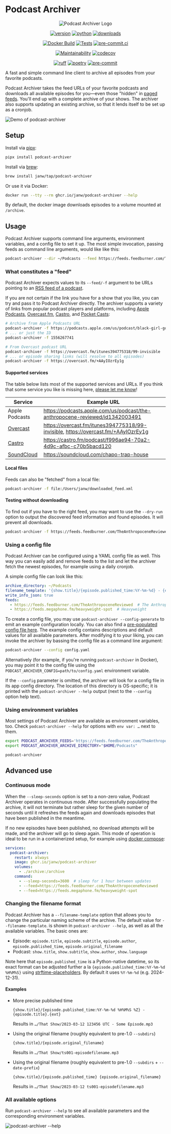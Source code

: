 # Podcast Archiver

<!-- markdownlint-disable MD033 MD013 -->
<div align="center">

![Podcast Archiver Logo](.assets/icon.png)

[![version](https://img.shields.io/pypi/v/podcast-archiver.svg)](https://pypi.org/project/podcast-archiver/)
[![python](https://img.shields.io/pypi/pyversions/podcast-archiver.svg)](https://pypi.org/project/podcast-archiver/)
[![downloads](https://img.shields.io/pypi/dm/podcast-archiver)](https://pypi.org/project/podcast-archiver/)

[![Docker Build](https://github.com/janw/podcast-archiver/actions/workflows/docker-build.yaml/badge.svg)](https://ghcr.io/janw/podcast-archiver)
[![Tests](https://github.com/janw/podcast-archiver/actions/workflows/tests.yaml/badge.svg)](https://github.com/janw/podcast-archiver/actions/workflows/tests.yaml?query=branch%3Amain)
[![pre-commit.ci](https://results.pre-commit.ci/badge/github/janw/podcast-archiver/main.svg)](https://results.pre-commit.ci/latest/github/janw/podcast-archiver/main)

[![Maintainability](https://api.codeclimate.com/v1/badges/1cdd7513333043558ee7/maintainability)](https://codeclimate.com/github/janw/podcast-archiver/maintainability)
[![codecov](https://codecov.io/gh/janw/podcast-archiver/branch/main/graph/badge.svg?token=G8WI2ZILRG)](https://codecov.io/gh/janw/podcast-archiver)

[![ruff](https://img.shields.io/endpoint?url=https://raw.githubusercontent.com/astral-sh/ruff/main/assets/badge/v2.json)](https://docs.astral.sh/ruff/)
[![poetry](https://img.shields.io/endpoint?url=https://python-poetry.org/badge/v0.json)](https://python-poetry.org/docs/)
[![pre-commit](https://img.shields.io/badge/-pre--commit-f8b424?logo=pre-commit&labelColor=grey)](https://github.com/pre-commit/pre-commit)

</div>

A fast and simple command line client to archive all episodes from your favorite podcasts.

Podcast Archiver takes the feed URLs of your favorite podcasts and downloads all available episodes for you—even those "hidden" in [paged feeds](https://podlove.org/paged-feeds/). You'll end up with a complete archive of your shows. The archiver also supports updating an existing archive, so that it lends itself to be set up as a cronjob.

![Demo of podcast-archiver](.assets/demo.gif)

## Setup

Install via [pipx](https://pipx.pypa.io/stable/):

```bash
pipx install podcast-archiver
```

Install via [brew](https://brew.sh/):

```bash
brew install janw/tap/podcast-archiver
```

Or use it via Docker:

```bash
docker run --tty --rm ghcr.io/janw/podcast-archiver --help
```

By default, the docker image downloads episodes to a volume mounted at `/archive`.

## Usage

Podcast Archiver supports command line arguments, environment variables, and a config file to set it up. The most simple invocation, passing feeds as command line arguments, would like like this:

```sh
podcast-archiver --dir ~/Podcasts --feed https://feeds.feedburner.com/TheAnthropoceneReviewed
```

### What constitutes a "feed"

Podcast Archiver expects values to its `--feed/-f` argument to be URLs pointing to an [RSS feed of a podcast](https://archive.is/jYk3E).

If you are not certain if the link you have for a show that you like, you can try and pass it to Podcast Archiver directly. The archiver supports a variety of links from popular podcast players and platforms, including [Apple Podcasts](https://podcasts.apple.com/us/browse), [Overcast.fm](https://overcast.fm/), [Castro](https://castro.fm/), and [Pocket Casts](https://pocketcasts.com/):

```sh
# Archive from Apple Podcasts URL
podcast-archiver -f https://podcasts.apple.com/us/podcast/black-girl-gone-a-true-crime-podcast/id1556267741
# ... or just the ID
podcast-archiver -f 1556267741

# From Overcast podcast URL
podcast-archiver -f https://overcast.fm/itunes394775318/99-invisible
# ... or episode sharing links (will resolve to all episodes)
podcast-archiver -f https://overcast.fm/+AAyIOzrEy1g
```

#### Supported services

The table below lists most of the supported services and URLs. If you think that some service you like is missing here, [please let me know](https://github.com/janw/podcast-archiver/issues/new)!

| Service                               | Example URL                                                                            |
| ------------------------------------- | -------------------------------------------------------------------------------------- |
| Apple Podcasts                        | <https://podcasts.apple.com/us/podcast/the-anthropocene-reviewed/id1342003491>         |
| [Overcast](https://overcast.fm/)      | <https://overcast.fm/itunes394775318/99-invisible>, <https://overcast.fm/+AAyIOzrEy1g> |
| [Castro](https://castro.fm/)          | <https://castro.fm/podcast/f996ae94-70a2-4d9c-afbc-c70b5bacd120>                       |
| [SoundCloud](https://soundcloud.com/) | <https://soundcloud.com/chapo-trap-house>                                              |

#### Local files

Feeds can also be "fetched" from a local file:

```bash
podcast-archiver -f file:/Users/janw/downloaded_feed.xml
```

#### Testing without downloading

To find out if you have to the right feed, you may want to use the `--dry-run` option to output the discovered feed information and found episodes. It will prevent all downloads.

```sh
podcast-archiver -f https://feeds.feedburner.com/TheAnthropoceneReviewed --dry-run
```

### Using a config file

Podcast Archiver can be configured using a YAML config file as well. This way you can easily add and remove feeds to the list and let the archiver fetch the newest episodes, for example using a daily cronjob.

A simple config file can look like this:

```yaml
archive_directory: ~/Podcasts
filename_template: '{show.title}/{episode.published_time:%Y-%m-%d} - {episode.title}.{ext}'
write_info_json: true
feeds:
  - https://feeds.feedburner.com/TheAnthropoceneReviewed  # The Anthropocene Reviewed
  - https://feeds.megaphone.fm/heavyweight-spot  # Heavyweight
```

To create a config file, you may use `podcast-archiver --config-generate` to emit an example configuration locally. You can also find a [pre-populated config file here](https://github.com/janw/podcast-archiver/blob/main/config.yaml.example). The example config contains descriptions and default values for all available parameters. After modifying it to your liking, you can invoke the archiver by bassing the config file as a command line argument:

```sh
podcast-archiver --config config.yaml
```

Alternatively (for example, if you're running `podcast-archiver` in Docker), you may point it to the config file using the `PODCAST_ARCHIVER_CONFIG=path/to/config.yaml` environment variable.

If the `--config` parameter is omitted, the archiver will look for a config file in its app config directory. The location of this directory is OS-specific; it is printed with the `podcast-archiver --help` output (next to the `--config` option help text).

### Using environment variables

Most settings of Podcast Archiver are available as environment variables, too. Check `podcast-archiver --help` for options with `env var: …` next to them.

```sh
export PODCAST_ARCHIVER_FEEDS='https://feeds.feedburner.com/TheAnthropoceneReviewed'  # multiple must be space-separated
export PODCAST_ARCHIVER_ARCHIVE_DIRECTORY="$HOME/Podcasts"

podcast-archiver
```

## Advanced use

### Continuous mode

When the `--sleep-seconds` option is set to a non-zero value, Podcast Archiver operates in continuous mode. After successfully populating the archive, it will not terminate but rather sleep for the given number of seconds until it refreshes the feeds again and downloads episodes that have been published in the meantime.

If no new episodes have been published, no download attempts will be made, and the archiver will go to sleep again. This mode of operation is ideal to be run in a containerized setup, for example using [docker compose](https://docs.docker.com/compose/install/):

```yaml
services:
  podcast-archiver:
    restart: always
    image: ghcr.io/janw/podcast-archiver
    volumes:
      - ./archive:/archive
    command:
      - --sleep-seconds=3600  # sleep for 1 hour between updates
      - --feed=https://feeds.feedburner.com/TheAnthropoceneReviewed
      - --feed=https://feeds.megaphone.fm/heavyweight-spot
```

### Changing the filename format

Podcast Archiver has a `--filename-template` option that allows you to change the particular naming scheme of the archive. The default value for `--filename-template`. is shown in `podcast-archiver --help`, as well as all the available variables. The basic ones are:

* Episode: `episode.title`, `episode.subtitle`, `episode.author`, `episode.published_time`, `episode.original_filename`
* Podcast: `show.title`, `show.subtitle`, `show.author`, `show.language`

Note here that `episode.published_time` is a Python-native datetime, so its exact format can be adjusted further a la `{episode.published_time:%Y-%m-%d %H%M%S}` using [strftime-placeholders](https://strftime.org/). By default it uses `%Y-%m-%d` (e.g. 2024-12-31).

#### Examples

* More precise published time

  ```plain
  {show.title}/{episode.published_time:%Y-%m-%d %H%M%S %Z} - {episode.title}.{ext}
  ```

  Results in `…/That Show/2023-03-12 123456 UTC - Some Episode.mp3`

* Using the original filename (roughly equivalent to pre-1.0 `--subdirs`)

  ```plain
  {show.title}/{episode.original_filename}
  ```

  Results in `…/That Show/ts001-episodefilename.mp3`

* Using the original filename (roughly equivalent to pre-1.0 `--subdirs` + `--date-prefix`)

  ```plain
  {show.title}/{episode.published_time} {episode.original_filename}
  ```

  Results in `…/That Show/2023-03-12 ts001-episodefilename.mp3`

### All available options

Run `podcast-archiver --help` to see all available parameters and the corresponding environment variables.

![`podcast-archiver --help`](.assets/podcast-archiver-help.svg)
